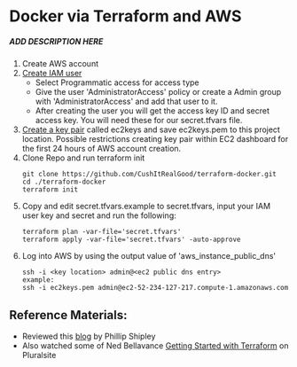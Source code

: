# Docker via Terraform and AWS
##### ADD DESCRIPTION HERE
1. Create AWS account
2. [Create IAM user](https://console.aws.amazon.com/iam/home)
   - Select Programmatic access for access type
   - Give the user 'AdministratorAccess' policy or create a Admin group with 'AdministratorAccess' and add that user to it.
   - After creating the user you will get the access key ID and secret access key. You will need these for our secret.tfvars file.
3. [Create a key pair](https://docs.aws.amazon.com/AWSEC2/latest/UserGuide/ec2-key-pairs.html) called ec2keys and save ec2keys.pem to this project location. Possible restrictions creating key pair within EC2 dashboard for the first 24 hours of AWS account creation.
4. Clone Repo and run terraform init
   ```
   git clone https://github.com/CushItRealGood/terraform-docker.git
   cd ./terraform-docker
   terraform init
   ```
5. Copy and edit secret.tfvars.example to secret.tfvars, input your IAM user key and secret and run the following:
   ```
   terraform plan -var-file='secret.tfvars'
   terraform apply -var-file='secret.tfvars' -auto-approve
   ```
6. Log into AWS by using the output value of 'aws_instance_public_dns'
   ```
   ssh -i <key location> admin@<ec2 public dns entry>
   example:
   ssh -i ec2keys.pem admin@ec2-52-234-127-217.compute-1.amazonaws.com
   ```
   
## Reference Materials:
 - Reviewed this [blog](https://blog.codeship.com/terraforming-your-docker-environment-on-aws/) by Phillip Shipley
 - Also watched some of Ned Bellavance [Getting Started with Terraform](https://app.pluralsight.com/library/courses/terraform-getting-started) on Pluralsite
